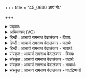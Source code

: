 +++
title = "45_0630 आयं गौः"

+++
<details><summary>पदपाठः</summary>

आ꣢। अ꣣य꣢म्। गौः। पृ꣡श्निः꣢꣯। अ꣣क्रमीत्। अ꣡स꣢꣯दत्। मा꣣त꣡र꣢म्। पु꣣रः꣢। पि꣣त꣡र꣢म्। च꣣। प्रय꣢न्। प्र꣣। य꣢न्। स्व३रि꣡ति꣢। ६३०।
</details>

<details><summary>अधिमन्त्रम् (VC)</summary>

- सूर्यः
- सार्पराज्ञी
- गायत्री
- षड्जः
- आरण्यं काण्डम्
</details>

<details><summary>हिन्दी : आचार्य रामनाथ वेदालंकार - विषयः</summary>

अगले मन्त्र में सूर्य, पृथिवीलोक, परमात्मा, जीवात्मा और स्तोता का वर्णन है।
</details>

<details><summary>हिन्दी : आचार्य रामनाथ वेदालंकार - पदार्थः</summary>

पदार्थान्वयभाषाः -  प्रथम—सूर्य के पक्ष में। (अयम्) यह (पृश्निः गौः) रंग-बिरंगा सूर्य (आ अक्रमीत्) चारों ओर अक्ष-परिभ्रमण कर रहा है। (पुरः) सामने स्थित हुआ (मातरम्) हमारी मातृभूमि को (असदत्) किरणों द्वारा प्राप्त होता है, (च) और (पितरम्) हमारे पितृतुल्य (स्वः) अन्तरिक्ष को भी (प्रयन्) किरणों द्वारा प्राप्त होता हुआ स्थित है ॥ द्वितीय—भूमण्डल के पक्ष में। (अयम्) यह (पृश्निः) रंग-बिरंगा (गौः) भूमण्डल (आ अक्रमीत्) अपने चारों ओर अक्ष-परिभ्रमण कर रहा है और (पुरः) पश्चिम से पूर्व-पूर्व की ओर (पितरम्) अपने पिता (स्वः) सूर्य के चारों ओर भी (प्रयन्) गति करता हुआ (मातरम्) अन्तरिक्ष रूप माता की गोद में (असदत्) स्थित है। पृथिवी का भ्रमण भी सूर्य के ही महत्त्व को प्रकट करता है, अतः इस पक्ष में भी मन्त्र का देवता सूर्य होने में कोई दोष नहीं आता ॥ तृतीय—परमेश्वर के पक्ष में। (अयम्) यह (पृश्निः) ज्योतिर्मय (गौः) सर्वज्ञ, सर्वव्यापी परमेश्वर (आ अक्रमीत्) शरीर में और ब्रह्माण्ड में चारों ओर गया हुआ है, अर्थात् अन्तर्यामी है, (मातरम्) निश्चयात्मक ज्ञान की जननी बुद्धि के (पुरः) आगे (असदत्) स्थित होता है, (च) और (पितरम्) पालनकर्ता (स्वः) सुख के भोक्ता जीवात्मा को (प्रयन्) प्राप्त होता है ॥ चतुर्थ—जीवात्मा के पक्ष में। (अयम्) यह (पृश्निः) चित्र-विचित्र कर्मसंस्कारों से युक्त (गौः) प्रयत्नशील, विज्ञाता जीवात्मा (आ अक्रमीत्) कर्मों के अनुसार मनुष्य-शरीर को प्राप्त होता है। (पुरः) पहले (मातरम्) माता को अर्थात् माता के गर्भाशय को (असदत्) प्राप्त होता है, (च) और जन्म के अनन्तर (स्वः) विज्ञानप्रकाश से युक्त (पितरम्) पिता को (प्रयन्) प्राप्त होता है ॥ पञ्चम—स्तोता के पक्ष में। (अयम्) यह (पृश्निः) आश्चर्यमय गुणोंवाला (गौः) ज्ञानज्योति से सूर्यवत् भासमान स्तोता (आ अक्रमीत्) चारों ओर पुरुषार्थ करता है, (पुरः) आगे होकर (मातरम्) वेदवाणी रूप माता को (असदत्) प्राप्त करता है, (च) और (स्वः)प्रकाशमान (पितरम्) परमात्मा रूप पिता को (प्रयन्) प्राप्त करने का यत्न करता है ॥ निघण्टु ३।१६ के अनुसार गौ स्तोता का वाचक होता है ॥४॥ इस मन्त्र में श्लेषालङ्कार है ॥४॥
</details>

<details><summary>हिन्दी : आचार्य रामनाथ वेदालंकार - भावार्थः</summary>

भावार्थभाषाः -  सूर्य की स्थानान्तर गति नहीं है, वह अपनी धुरी पर ही घूमता है और पृथिवी तथा अन्य ग्रहों-उपग्रहों सोम, मङ्गल, बुध, बृहस्पति आदियों को अपनी किरणों से प्राप्त होकर प्रकाशित करता है। पृथिवी की दो प्रकार की गति है, पहली उसकी अपनी धुरी पर, जिसके द्वारा अहोरात्र बनते हैं, दूसरी अपनी नियत कक्षा में सूर्य के चारों ओर, जिससे संवत्सरचक्र चलता है। परमेश्वर सर्वव्यापक होता हुआ शरीर में स्थित आत्मा, मन और बुद्धि आदियों का तथा ब्रह्माण्ड में स्थित सूर्य, चन्द्रमा एवं पृथिवी आदियों का सञ्चालन करता है। जीवात्मा शुभ और अशुभ कर्म के अनुसार माता के गर्भ को प्राप्त करके जन्म ग्रहण करता है और परमात्मा का स्तोता पुरुषार्थी होकर वेदवाणीरूप माता को तथा पिता परमात्मा को प्राप्त करता है ॥४॥
</details>

<details><summary>संस्कृत : आचार्य रामनाथ वेदालंकार - विषयः</summary>

अथ गोनाम्ना सूर्यो भूलोकः परमात्मा जीवात्मा स्तोता च वर्ण्यते।
</details>

<details><summary>संस्कृत : आचार्य रामनाथ वेदालंकार - पदार्थः</summary>

पदार्थान्वयभाषाः -  प्रथमः—सूर्यपक्षे। (अयम्) एषः (पृश्निः गौः) चित्रवर्णः सूर्यः। पृश्निः आदित्यो भवति, प्राश्नुत एनं वर्ण इति नैरुक्ताः। संस्पृष्टा रसान्, संस्पृष्टा भासं ज्योतिषां, संस्पृष्टो भासेति वा। गौः आदित्यो भवति, गमयति रसान्, गच्छत्यन्तरिक्षे। निरु० २।१४। (आ अक्रमीत्) परितः क्राम्यति, अक्षपरिभ्रमणं करोतीत्यर्थः। (पुरः) समक्षं स्थितः सन् (मातरम्) अस्मन्मातृभूतां भूमिम् (असदत्) आसीदति, किरणैः प्राप्नोति। षद्लृ विशरणगत्यवसादनेषु। अत्र गत्यर्थात् सामान्यार्थे लुङ्। (पितरम्) अस्मत्पितृभूतम् (स्वः च) अन्तरिक्षं च (प्रयन्) स्वरश्मिभिः प्रगच्छन्, स्थितोऽस्तीति शेषः ॥ अथ द्वितीयः—भूमण्डलपक्षे। (अयम्) एषः (पृश्निः) नानावर्णः (गौः) भूगोलः। इयं पृथिवी पृश्निः। तै० ब्रा० १।४।१।५। इति ह पृथिव्याः पृश्नित्वं विज्ञायते। (आ अक्रमीत्) आ समन्तात् अक्षपरिभ्रमणं करोति। (पुरः) पश्चिमतः पूर्वं पूर्वम् (पितरम्) पितृभूतम् (स्वः) आदित्यं परितः। स्वः आदित्यो भवति इति निरुक्तम्। २।१४। (प्रयन्) अण्डाकृतिमार्गे वेगेन धावन् (मातरम्) अन्तरिक्षम्, (मातुः) अन्तरिक्षस्य अङ्कम् इत्यर्थः। माता अन्तरिक्षम्, निर्मीयन्तेऽस्मिन् भूतानि। निरु० २।८। (असदत्) आसीदति। पृथिव्या भ्रमणमपि सूर्यस्यैव महत्त्वं द्योतयतीत्यत्रापि मन्त्रस्य सूर्यदेवतात्वं न व्याहन्यते ॥२ अथ तृतीयः—परमेश्वरपक्षे, ऋचोऽस्या वैकल्पिकत्वेनात्म- देवताकत्वात्।३ (अयम्) एषः (पृश्निः) भासा संस्पृष्टः (गौः) सर्वज्ञः सर्वव्यापी परमेश्वरः। गच्छति व्याप्नोति जानाति वा सर्वमिति गौः परमेश्वरः। (आ अक्रमीत्) पिण्डे ब्रह्माण्डे वा सर्वत्र पादविक्षेपं करोति, अन्तर्यामित्वेन तिष्ठतीत्यर्थः। (मातरम्) अध्यवसायात्मकज्ञानस्य निर्मात्रीं बुद्धिम् (पुरः) समक्षम् (असदत्) तिष्ठति, (पितरम्) पालकम् (स्वः च) सुखस्य भोक्तारं जीवात्मानं च (प्रयन्) प्राप्नुवन् भवति ॥ अथ चतुर्थः—जीवात्मपक्षे। (अयम्) एषः (पृश्निः) चित्रविचित्रकर्मसंस्कारः (गौः) प्रयत्नशीलो विज्ञाता वा जीवात्मा। गच्छति चेष्टते जानाति वा स गौः आत्मा। (आ अक्रमीत्) कर्मानुसारं मानवदेहं प्राप्नोति, (पुरः) प्रथमम् (मातरम्) जननीम्, तस्या उदरम् इत्यर्थः (असदत्) गच्छति, (च) पश्चाच्च जन्मानन्तरम् (स्वः) विज्ञानप्रकाशयुक्तम् (पितरम्) जनकम् (प्रयन्) प्रगच्छन् भवति ॥ अथ पञ्चमः—स्तोतृपक्षे। (अयम्) एषः (पृश्निः) चित्रगुणोपेतः (गौः) सूर्यवत् ज्ञानमयेन ज्योतिषा युक्तः स्तोता। गौरिति स्तोतृनामसु पठितम्। निघं० ३।१६। (आ अक्रमीत्) सर्वतः पुरुषार्थरूपंपादविक्षेपं करोति, (पुरः) अग्रे भूत्वा (मातरम्) वेदवाग्रूपां मातरम् (असदत्) प्राप्नोति, ततस्तन्माध्यमेन (स्वः) प्रकाशमयम् (पितरम् च) परमात्मरूपं जनकं च (प्रयन्) प्राप्नुवन् भवतीति शेषः, प्राप्तुं यतते इत्यर्थः ॥४॥ अत्र श्लेषालङ्कारः ॥४॥
</details>

<details><summary>संस्कृत : आचार्य रामनाथ वेदालंकार - भावार्थः</summary>

भावार्थभाषाः -  सूर्यस्य स्थानान्तरगतिर्नास्ति, स स्वधुर्येव परिभ्रमति, पृथिवीमितरांश्च ग्रहोपग्रहान् सोममङ्गलबुधबृहस्पत्यादीन् स्वकीयै रश्मिभिरुपगम्य प्रकाशयति। पृथिव्याश्च द्विविधा गतिरस्ति, प्रथमा स्वधुरि यथाऽहोरात्रौ भवतः, द्वितीया च नियतकक्षायां सूर्यं परितः, यया संवत्सरचक्रं प्रवर्तते। परमेश्वरः सर्वव्यापकः सन् शरीरस्थान् आत्ममनोबुद्ध्यादीन् ब्रह्माण्डस्थांश्च सूर्यचन्द्रपृथिव्यादीन् सञ्चालयति। जीवात्मा शुभाशुभकर्मानुसारं मातुर्गर्भं प्राप्य जन्म गृह्णाति। परमात्मनः स्तोता च पुरुषार्थी भूत्वा वेदवाग्रूपां मातरं पितरं परमात्मानं चोपगच्छति ॥४॥
</details>

<details><summary>संस्कृत : आचार्य रामनाथ वेदालंकार - पादटिप्पनी</summary>

टिप्पणी:   १. ऋ० १०।१८९।१ देवता सार्पराज्ञी सूर्यो वा। य० ३।६ ऋषिः सर्पराज्ञी कद्रूः। देवता अग्निः। साम० १३७६। अथ० ६।३१।१ ऋषिः उपरिबभ्रवः, देवता गौः। अथ० २०।४८।४ ऋषिः सर्पराज्ञी, देवता सूर्यः, गौः। २. दयानन्दर्षिणा मन्त्रोऽयम् ऋग्वेदादिभाष्यभूमिकायां पृथिव्यादिलोकभ्रमणप्रकरणे भूगोलसूर्यचन्द्रादिलोकभ्रमणविषये, यजुर्भाष्ये च भूलोकस्य सूर्यं परितो भ्रमणविषये व्याख्यातः। ३. आयं गौः पृश्निरित्यस्य सार्पराज्ञी समैक्षत। ऋचस्तिस्रो भवेदासां विकल्पेनात्मदेवता ॥ इति सा०।
</details>
